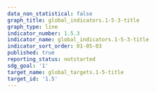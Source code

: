 ```yaml
---
data_non_statistical: false
graph_title: global_indicators.1-5-3-title
graph_type: line
indicator_number: 1.5.3
indicator_name: global_indicators.1-5-3-title
indicator_sort_order: 01-05-03
published: true
reporting_status: notstarted
sdg_goal: '1'
target_name: global_targets.1-5-title
target_id: '1.5'
---
```

